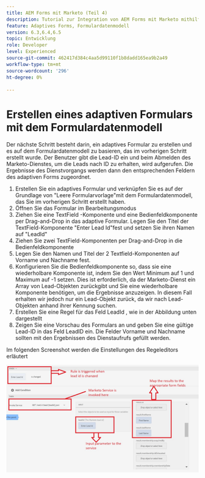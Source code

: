 ```yaml
---
title: AEM Forms mit Marketo (Teil 4)
description: Tutorial zur Integration von AEM Forms mit Marketo mithilfe des AEM Forms-Formulardatenmodells.
feature: Adaptives Forms, Formulardatenmodell
version: 6.3,6.4,6.5
topic: Entwicklung
role: Developer
level: Experienced
source-git-commit: 462417d384c4aa5d99110f1b8dadd165ea9b2a49
workflow-type: tm+mt
source-wordcount: '296'
ht-degree: 0%

---
```



# Erstellen eines adaptiven Formulars mit dem Formulardatenmodell

Der nächste Schritt besteht darin, ein adaptives Formular zu erstellen und es auf dem Formulardatenmodell zu basieren, das im vorherigen Schritt erstellt wurde.
Der Benutzer gibt die Lead-ID ein und beim Abmelden des Marketo-Dienstes, um die Leads nach ID zu erhalten, wird aufgerufen. Die Ergebnisse des Dienstvorgangs werden dann den entsprechenden Feldern des adaptiven Forms zugeordnet.

1. Erstellen Sie ein adaptives Formular und verknüpfen Sie es auf der Grundlage von &quot;Leere Formularvorlage&quot;mit dem Formulardatenmodell, das Sie im vorherigen Schritt erstellt haben.
1. Öffnen Sie das Formular im Bearbeitungsmodus
1. Ziehen Sie eine TextField -Komponente und eine Bedienfeldkomponente per Drag-and-Drop in das adaptive Formular. Legen Sie den Titel der TextField-Komponente &quot;Enter Lead Id&quot;fest und setzen Sie ihren Namen auf &quot;LeadId&quot;
1. Ziehen Sie zwei TextField-Komponenten per Drag-and-Drop in die Bedienfeldkomponente
1. Legen Sie den Namen und Titel der 2 Textfield-Komponenten auf Vorname und Nachname fest.
1. Konfigurieren Sie die Bedienfeldkomponente so, dass sie eine wiederholbare Komponente ist, indem Sie den Wert Minimum auf 1 und Maximum auf -1 setzen. Dies ist erforderlich, da der Marketo-Dienst ein Array von Lead-Objekten zurückgibt und Sie eine wiederholbare Komponente benötigen, um die Ergebnisse anzuzeigen. In diesem Fall erhalten wir jedoch nur ein Lead-Objekt zurück, da wir nach Lead-Objekten anhand ihrer Kennung suchen.
1. Erstellen Sie eine Regel für das Feld LeadId , wie in der Abbildung unten dargestellt
1. Zeigen Sie eine Vorschau des Formulars an und geben Sie eine gültige Lead-ID in das Feld LeadID ein. Die Felder Vorname und Nachname sollten mit den Ergebnissen des Dienstaufrufs gefüllt werden.

Im folgenden Screenshot werden die Einstellungen des Regeleditors erläutert

![ruleeditor](assets/ruleeditor.jfif)
